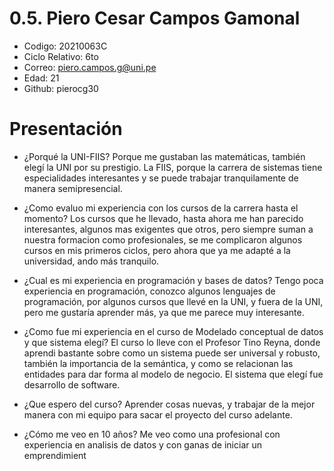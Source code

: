 # 0.5. Piero Cesar Campos Gamonal

- Codigo: 20210063C
- Ciclo Relativo: 6to
- Correo: piero.campos.g@uni.pe
- Edad: 21
- Github: pierocg30

# Presentación

- ¿Porqué la UNI-FIIS?
  Porque me gustaban las matemáticas, también elegí la UNI por su prestigio.
  La FIIS, porque la carrera de sistemas tiene especialidades interesantes y se puede trabajar tranquilamente de manera semipresencial.

- ¿Como evaluo mi experiencia con los cursos de la carrera hasta el momento?
  Los cursos que he llevado, hasta ahora me han parecido interesantes, algunos mas exigentes que otros, pero siempre suman a nuestra formacion como profesionales,    se me complicaron algunos cursos en mis primeros ciclos, pero ahora que ya me adapté a la universidad, ando más tranquilo.

- ¿Cual es mi experiencia en programación y bases de datos?
  Tengo poca experiencia en programación, conozco algunos lenguajes de programación, por algunos cursos que llevé en la UNI, y fuera de la UNI, pero me gustaría      aprender más, ya que me parece muy interesante.

- ¿Como fue mi experiencia en el curso de Modelado conceptual de datos y que sistema elegí?
  El curso lo lleve con el Profesor Tino Reyna, donde aprendi bastante sobre como un sistema puede ser universal y robusto, también la importancia de la semántica,   y como se relacionan las entidades para dar forma al modelo de negocio.
  El sistema que elegí fue desarrollo de software.

- ¿Que espero del curso?
  Aprender cosas nuevas, y trabajar de la mejor manera con mi equipo para sacar el proyecto del curso adelante.

- ¿Cómo me veo en 10 años?
  Me veo como una profesional con experiencia  en analisis de datos y con ganas de iniciar un emprendimient
